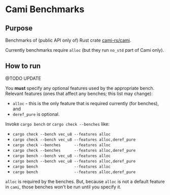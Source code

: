 # Cami Benchmarks

## Purpose

Benchmarks of (public API only of) Rust crate [cami-rs/cami](https://github.com/cami-rs/cami).

Currently benchmarks require `alloc` (but they run `no_std` part of Cami only).

## How to run

@TODO UPDATE

You **must** specify any optional features used by the appropriate bench. Relevant features (ones that affect any benches; this list may change):

- `alloc` - this is the only feature that is required currently (for benches), and
- `deref_pure` is optional.

Invoke `cargo bench` or `cargo check --benches` like:

- `cargo check --bench vec_u8 --features alloc`
- `cargo check --bench vec_u8 --features alloc,deref_pure`
- `cargo check --benches      --features alloc`
- `cargo check --benches      --features alloc,deref_pure`
- `cargo bench --bench vec_u8 --features alloc`
- `cargo bench --bench vec_u8 --features alloc,deref_pure`
- `cargo bench                --features alloc`
- `cargo bench                --features alloc,deref_pure`

`alloc` is required by the benches. But, because `alloc` is not a default feature in `cami`, those
benches won't be run until you specify it.
